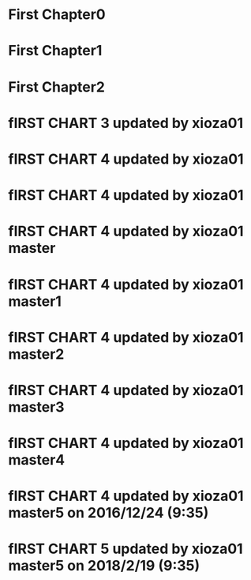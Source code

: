 # First Chapter0
# First Chapter1
# First Chapter2
# fIRST CHART 3 updated by xioza01
# fIRST CHART 4 updated by xioza01
# fIRST CHART 4 updated by xioza01
# fIRST CHART 4 updated by xioza01 master
# fIRST CHART 4 updated by xioza01 master1
# fIRST CHART 4 updated by xioza01 master2
# fIRST CHART 4 updated by xioza01 master3
# fIRST CHART 4 updated by xioza01 master4
# fIRST CHART 4 updated by xioza01 master5 on 2016/12/24 (9:35)
# fIRST CHART 5 updated by xioza01 master5 on 2018/2/19 (9:35)
